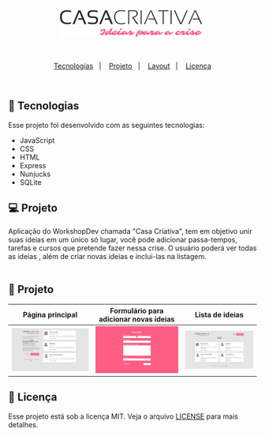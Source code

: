 <p align="center">
  <img src="public/logo.png"> </img>
</p>
<br>

<p align="center">
  <a href="#rocket-tecnologias">Tecnologias</a>&nbsp;&nbsp;&nbsp;|&nbsp;&nbsp;&nbsp;
  <a href="#-projeto">Projeto</a>&nbsp;&nbsp;&nbsp;|&nbsp;&nbsp;&nbsp;
  <a href="#art-projeto">Layout</a>&nbsp;&nbsp;&nbsp;|&nbsp;&nbsp;&nbsp;
  <a href="#memo-licença">Licença</a>
</p>

<br>

## :rocket: Tecnologias

Esse projeto foi desenvolvido com as seguintes tecnologias:

- JavaScript
- CSS
- HTML
- Express
- Nunjucks
- SQLite

## 💻 Projeto

Aplicação do WorkshopDev chamada "Casa Criativa", tem em objetivo unir suas ideias em um único só lugar, você pode adicionar passa-tempos, tarefas e cursos que pretende fazer nessa crise. O usuário poderá ver todas as ideias , além de criar novas ideias e inclui-las na listagem.<br><br>

## :art: Projeto

| Página principal                           | Formulário para adicionar novas ideias                           | Lista de ideias                            |
| ------------------------------------------ | ---------------------------------------------------------------- | ------------------------------------------ |
| ![Página principal](public/index-img.jpeg) | ![Formulário para adicionar novas ideias](public/form-idea.jpeg) | ![Lista de ideias ](public/idea-list.jpeg) |


## :memo: Licença

Esse projeto está sob a licença MIT. Veja o arquivo [LICENSE](LICENSE.md) para mais detalhes.
